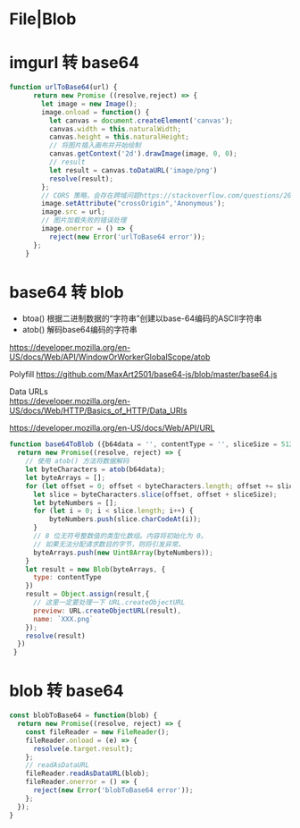 # File|Blob

# imgurl 转 base64

```js
function urlToBase64(url) {
      return new Promise ((resolve,reject) => {
        let image = new Image();
        image.onload = function() {
          let canvas = document.createElement('canvas');
          canvas.width = this.naturalWidth;
          canvas.height = this.naturalHeight;
          // 将图片插入画布并开始绘制
          canvas.getContext('2d').drawImage(image, 0, 0);
          // result
          let result = canvas.toDataURL('image/png')
          resolve(result);
        };
        // CORS 策略，会存在跨域问题https://stackoverflow.com/questions/20424279/canvas-todataurl-securityerror
        image.setAttribute("crossOrigin",'Anonymous');
        image.src = url;
        // 图片加载失败的错误处理
        image.onerror = () => {
          reject(new Error('urlToBase64 error'));
      };
    }
```

# base64 转 blob

* btoa() 根据二进制数据的“字符串”创建以base-64编码的ASCII字符串
* atob() 解码base64编码的字符串

https://developer.mozilla.org/en-US/docs/Web/API/WindowOrWorkerGlobalScope/atob

Polyfill
https://github.com/MaxArt2501/base64-js/blob/master/base64.js

Data URLs  
https://developer.mozilla.org/en-US/docs/Web/HTTP/Basics_of_HTTP/Data_URIs

https://developer.mozilla.org/en-US/docs/Web/API/URL

```js
function base64ToBlob ({b64data = '', contentType = '', sliceSize = 512} = {}) {
  return new Promise((resolve, reject) => {
    // 使用 atob() 方法将数据解码
    let byteCharacters = atob(b64data);
    let byteArrays = [];
    for (let offset = 0; offset < byteCharacters.length; offset += sliceSize) {
      let slice = byteCharacters.slice(offset, offset + sliceSize);
      let byteNumbers = [];
      for (let i = 0; i < slice.length; i++) {
          byteNumbers.push(slice.charCodeAt(i));
      }
      // 8 位无符号整数值的类型化数组。内容将初始化为 0。
      // 如果无法分配请求数目的字节，则将引发异常。
      byteArrays.push(new Uint8Array(byteNumbers));
    }
    let result = new Blob(byteArrays, {
      type: contentType
    })
    result = Object.assign(result,{
      // 这里一定要处理一下 URL.createObjectURL
      preview: URL.createObjectURL(result),
      name: `XXX.png`
    });
    resolve(result)
  })
 }
```

# blob 转 base64

```js
const blobToBase64 = function(blob) {
  return new Promise((resolve, reject) => {
    const fileReader = new FileReader();
    fileReader.onload = (e) => {
      resolve(e.target.result);
    };
    // readAsDataURL
    fileReader.readAsDataURL(blob);
    fileReader.onerror = () => {
      reject(new Error('blobToBase64 error'));
    };
  });
}
```